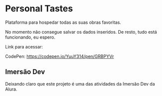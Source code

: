 # Personal Tastes

Plataforma para hospedar todas as suas obras favoritas.

No momento não consegue salvar os dados inseridos. De resto, tudo está funcionando, eu espero.

Link para acessar:

CodePen: https://codepen.io/YuuY314/pen/GRBPYVr

## Imersão Dev

Deixando claro que este projeto é uma das atividades da Imersão Dev da Alura.
